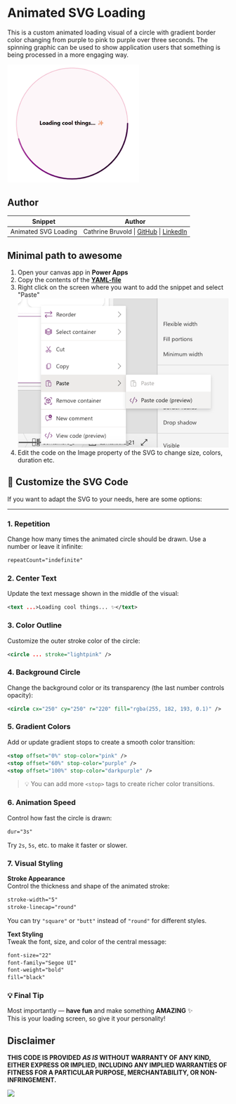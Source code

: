 # Animated SVG Loading

This is a custom animated loading visual of a circle with gradient border color changing from purple to pink to purple over three seconds. The spinning graphic can be used to show application users that something is being processed in a more engaging way. 


<img src="./assets/Animated_SVG_Loading.gif" alt="Video of Animated SVG Loading" width="300">


<!-- Spacer -->


## Author


Snippet | Author  
--------|----------
Animated SVG Loading | Cathrine Bruvold \| [GitHub](https://github.com/cathrinebruvold) \| [LinkedIn](https://www.linkedin.com/in/cathrine-bruvold-b91b2113/)

<!-- Spacer -->

## Minimal path to awesome

1. Open your canvas app in **Power Apps**
2. Copy the contents of the **[YAML-file](./source/animated-svg-loading.pa.yaml)** 
3. Right click on the screen where you want to add the snippet and select "Paste"
![View of the paste code button](./assets/pastecode.png)
4. Edit the code on the Image property of the SVG to change size, colors, duration etc. 

<!-- Spacer -->


## 🎨 Customize the SVG Code

If you want to adapt the SVG to your needs, here are some options:

---

### 1. Repetition

Change how many times the animated circle should be drawn. Use a number or leave it infinite:

```xml
repeatCount="indefinite"
```

<!-- Spacer -->
### 2. Center Text

Update the text message shown in the middle of the visual:

```xml
<text ...>Loading cool things... ✨</text>
```
<!-- Spacer -->

### 3. Color Outline

Customize the outer stroke color of the circle:

```xml
<circle ... stroke="lightpink" />
```

<!-- Spacer -->

### 4. Background Circle

Change the background color or its transparency (the last number controls opacity):

```xml
<circle cx="250" cy="250" r="220" fill="rgba(255, 182, 193, 0.1)" />
```

<!-- Spacer -->

### 5. Gradient Colors

Add or update gradient stops to create a smooth color transition:

```xml
<stop offset="0%" stop-color="pink" />
<stop offset="60%" stop-color="purple" />
<stop offset="100%" stop-color="darkpurple" />
```

> 💡 You can add more `<stop>` tags to create richer color transitions.

<!-- Spacer -->

### 6. Animation Speed

Control how fast the circle is drawn:

```xml
dur="3s"
```

Try `2s`, `5s`, etc. to make it faster or slower.

<!-- Spacer -->
### 7. Visual Styling

**Stroke Appearance**  
Control the thickness and shape of the animated stroke:

```xml
stroke-width="5"
stroke-linecap="round"
```

You can try `"square"` or `"butt"` instead of `"round"` for different styles.

**Text Styling**  
Tweak the font, size, and color of the central message:

```xml
font-size="22"
font-family="Segoe UI"
font-weight="bold"
fill="black"
```

<!-- Spacer -->

### 💡 Final Tip

Most importantly — **have fun** and make something **AMAZING** ✨  
This is your loading screen, so give it your personality!

<!-- Spacer -->

## Disclaimer

**THIS CODE IS PROVIDED *AS IS* WITHOUT WARRANTY OF ANY KIND, EITHER EXPRESS OR IMPLIED, INCLUDING ANY IMPLIED WARRANTIES OF FITNESS FOR A PARTICULAR PURPOSE, MERCHANTABILITY, OR NON-INFRINGEMENT.**



<img src="https://m365-visitor-stats.azurewebsites.net/powerplatform-snippets/power-apps/animated-svg-loading" aria-hidden="true" />
